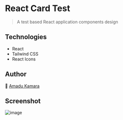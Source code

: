 # React Card Test

> A test based React application components design

## Technologies
- React
- Tailwind CSS
- React Icons

## Author
👤 [Amadu Kamara](https://amkam.vercel.app/)

## Screenshot

![image](https://user-images.githubusercontent.com/50941074/198996022-7be4255d-6300-4995-8121-7590b686d256.png)

